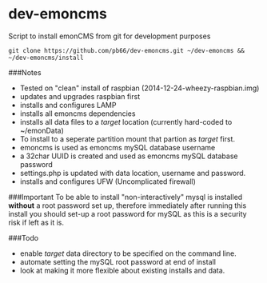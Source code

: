 # dev-emoncms
Script to install emonCMS from git for development purposes

    git clone https://github.com/pb66/dev-emoncms.git ~/dev-emoncms && ~/dev-emoncms/install

###Notes
    
- Tested on "clean" install of raspbian (2014-12-24-wheezy-raspbian.img)
- updates and upgrades raspbian first
- installs and configures LAMP
- installs all emoncms dependencies
- installs all data files to a *target* location (currently hard-coded to ~/emonData)
- To install to a seperate partition mount that partion as *target* first.
- emoncms is used as emoncms mySQL database username
- a 32char UUID is created and used as emoncms mySQL database password
- settings.php is updated with data location, username and password.
- installs and configures UFW (Uncomplicated firewall)

###Important
To be able to install "non-interactively" mysql is installed **without** a root password set up, therefore immediately after running this install you should set-up a root password for mySQL as this is a security risk if left as it is.

###Todo
- enable *target* data directory to be specified on the command line.
- automate setting the mySQL root password at end of install
- look at making it more flexible about existing installs and data.




